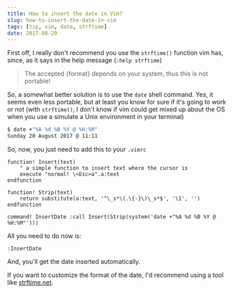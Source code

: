 ```yaml
---
title: How to insert the date in Vim?
slug: how-to-insert-the-date-in-vim
tags: [tip, vim, date, strftime]
date: 2017-08-20
---
```


First off, I really don't recommend you use the `strftime()` function vim has,
since, as it says in the help message (`:help strftime`)

> The accepted {format} depends on your system, thus this is not portable!

So, a somewhat better solution is to use the `date` shell command. Yes, it seems
even less portable, but at least you know for sure if it's going to work or not
(with `strftime()`, I don't know if vim could get mixed up about the OS when you
use a simulate a Unix environment in your terminal)

```sh
$ date +"%A %d %B %Y @ %H:%M"
Sunday 20 August 2017 @ 11:11
```

So, now, you just need to add this to your `.vimrc`

```vim
function! Insert(text)
    " a simple function to insert text where the cursor is
    execute "normal! \<Esc>a".a:text
endfunction

function! Strip(text)
    return substitute(a:text, '^\_s*\(.\{-}\)\_s*$', '\1', '')
endfunction

command! InsertDate :call Insert(Strip(system('date +"%A %d %B %Y @ %H:%M"')))
```

All you need to do now is:

```
:InsertDate
```

And, you'll get the date inserted automatically.

If you want to customize the format of the date, I'd recommend using a tool like
[strftime.net](https://strftime.net).

